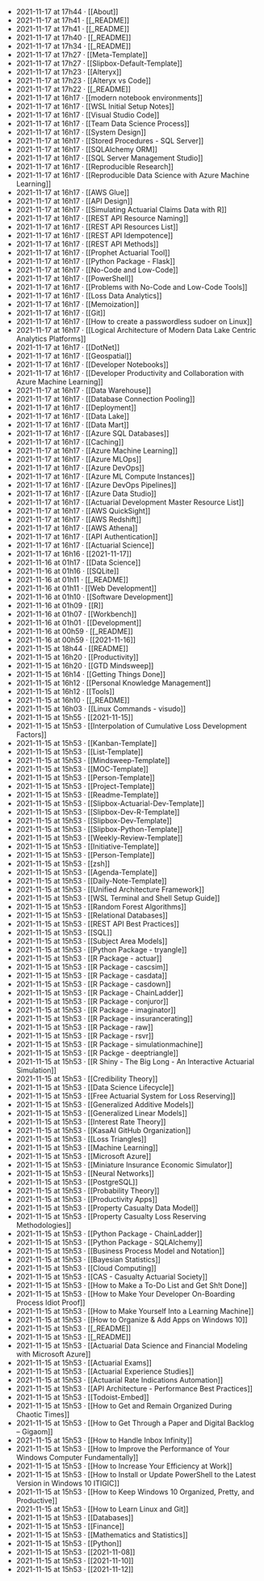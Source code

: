- 2021-11-17 at 17h44 · [[About]]
- 2021-11-17 at 17h41 · [[_README]]
- 2021-11-17 at 17h41 · [[_README]]
- 2021-11-17 at 17h40 · [[_README]]
- 2021-11-17 at 17h34 · [[_README]]
- 2021-11-17 at 17h27 · [[Meta-Template]]
- 2021-11-17 at 17h27 · [[Slipbox-Default-Template]]
- 2021-11-17 at 17h23 · [[Alteryx]]
- 2021-11-17 at 17h23 · [[Alteryx vs Code]]
- 2021-11-17 at 17h22 · [[_README]]
- 2021-11-17 at 16h17 · [[modern notebook environments]]
- 2021-11-17 at 16h17 · [[WSL Initial Setup Notes]]
- 2021-11-17 at 16h17 · [[Visual Studio Code]]
- 2021-11-17 at 16h17 · [[Team Data Science Process]]
- 2021-11-17 at 16h17 · [[System Design]]
- 2021-11-17 at 16h17 · [[Stored Procedures - SQL Server]]
- 2021-11-17 at 16h17 · [[SQLAlchemy ORM]]
- 2021-11-17 at 16h17 · [[SQL Server Management Studio]]
- 2021-11-17 at 16h17 · [[Reproducible Research]]
- 2021-11-17 at 16h17 · [[Reproducible Data Science with Azure Machine Learning]]
- 2021-11-17 at 16h17 · [[AWS Glue]]
- 2021-11-17 at 16h17 · [[API Design]]
- 2021-11-17 at 16h17 · [[Simulating Actuarial Claims Data with R]]
- 2021-11-17 at 16h17 · [[REST API Resource Naming]]
- 2021-11-17 at 16h17 · [[REST API Resources List]]
- 2021-11-17 at 16h17 · [[REST API Idempotence]]
- 2021-11-17 at 16h17 · [[REST API Methods]]
- 2021-11-17 at 16h17 · [[Prophet Actuarial Tool]]
- 2021-11-17 at 16h17 · [[Python Package - Flask]]
- 2021-11-17 at 16h17 · [[No-Code and Low-Code]]
- 2021-11-17 at 16h17 · [[PowerShell]]
- 2021-11-17 at 16h17 · [[Problems with No-Code and Low-Code Tools]]
- 2021-11-17 at 16h17 · [[Loss Data Analytics]]
- 2021-11-17 at 16h17 · [[Memoization]]
- 2021-11-17 at 16h17 · [[Git]]
- 2021-11-17 at 16h17 · [[How to create a passwordless sudoer on Linux]]
- 2021-11-17 at 16h17 · [[Logical Architecture of Modern Data Lake Centric Analytics Platforms]]
- 2021-11-17 at 16h17 · [[DotNet]]
- 2021-11-17 at 16h17 · [[Geospatial]]
- 2021-11-17 at 16h17 · [[Developer Notebooks]]
- 2021-11-17 at 16h17 · [[Developer Productivity and Collaboration with Azure Machine Learning]]
- 2021-11-17 at 16h17 · [[Data Warehouse]]
- 2021-11-17 at 16h17 · [[Database Connection Pooling]]
- 2021-11-17 at 16h17 · [[Deployment]]
- 2021-11-17 at 16h17 · [[Data Lake]]
- 2021-11-17 at 16h17 · [[Data Mart]]
- 2021-11-17 at 16h17 · [[Azure SQL Databases]]
- 2021-11-17 at 16h17 · [[Caching]]
- 2021-11-17 at 16h17 · [[Azure Machine Learning]]
- 2021-11-17 at 16h17 · [[Azure MLOps]]
- 2021-11-17 at 16h17 · [[Azure DevOps]]
- 2021-11-17 at 16h17 · [[Azure ML Compute Instances]]
- 2021-11-17 at 16h17 · [[Azure DevOps Pipelines]]
- 2021-11-17 at 16h17 · [[Azure Data Studio]]
- 2021-11-17 at 16h17 · [[Actuarial Development Master Resource List]]
- 2021-11-17 at 16h17 · [[AWS QuickSight]]
- 2021-11-17 at 16h17 · [[AWS Redshift]]
- 2021-11-17 at 16h17 · [[AWS Athena]]
- 2021-11-17 at 16h17 · [[API Authentication]]
- 2021-11-17 at 16h17 · [[Actuarial Science]]
- 2021-11-17 at 16h16 · [[2021-11-17]]
- 2021-11-16 at 01h17 · [[Data Science]]
- 2021-11-16 at 01h16 · [[SQLite]]
- 2021-11-16 at 01h11 · [[_README]]
- 2021-11-16 at 01h11 · [[Web Development]]
- 2021-11-16 at 01h10 · [[Software Development]]
- 2021-11-16 at 01h09 · [[R]]
- 2021-11-16 at 01h07 · [[Workbench]]
- 2021-11-16 at 01h01 · [[Development]]
- 2021-11-16 at 00h59 · [[_README]]
- 2021-11-16 at 00h59 · [[2021-11-16]]
- 2021-11-15 at 18h44 · [[README]]
- 2021-11-15 at 16h20 · [[Productivity]]
- 2021-11-15 at 16h20 · [[GTD Mindsweep]]
- 2021-11-15 at 16h14 · [[Getting Things Done]]
- 2021-11-15 at 16h12 · [[Personal Knowledge Management]]
- 2021-11-15 at 16h12 · [[Tools]]
- 2021-11-15 at 16h10 · [[_README]]
- 2021-11-15 at 16h03 · [[Linux Commands - visudo]]
- 2021-11-15 at 15h55 · [[2021-11-15]]
- 2021-11-15 at 15h53 · [[Interpolation of Cumulative Loss Development Factors]]
- 2021-11-15 at 15h53 · [[Kanban-Template]]
- 2021-11-15 at 15h53 · [[List-Template]]
- 2021-11-15 at 15h53 · [[Mindsweep-Template]]
- 2021-11-15 at 15h53 · [[MOC-Template]]
- 2021-11-15 at 15h53 · [[Person-Template]]
- 2021-11-15 at 15h53 · [[Project-Template]]
- 2021-11-15 at 15h53 · [[Readme-Template]]
- 2021-11-15 at 15h53 · [[Slipbox-Actuarial-Dev-Template]]
- 2021-11-15 at 15h53 · [[Slipbox-Dev-R-Template]]
- 2021-11-15 at 15h53 · [[Slipbox-Dev-Template]]
- 2021-11-15 at 15h53 · [[Slipbox-Python-Template]]
- 2021-11-15 at 15h53 · [[Weekly-Review-Template]]
- 2021-11-15 at 15h53 · [[Initiative-Template]]
- 2021-11-15 at 15h53 · [[Person-Template]]
- 2021-11-15 at 15h53 · [[zsh]]
- 2021-11-15 at 15h53 · [[Agenda-Template]]
- 2021-11-15 at 15h53 · [[Daily-Note-Template]]
- 2021-11-15 at 15h53 · [[Unified Architecture Framework]]
- 2021-11-15 at 15h53 · [[WSL Terminal and Shell Setup Guide]]
- 2021-11-15 at 15h53 · [[Random Forest Algorithms]]
- 2021-11-15 at 15h53 · [[Relational Databases]]
- 2021-11-15 at 15h53 · [[REST API Best Practices]]
- 2021-11-15 at 15h53 · [[SQL]]
- 2021-11-15 at 15h53 · [[Subject Area Models]]
- 2021-11-15 at 15h53 · [[Python Package - tryangle]]
- 2021-11-15 at 15h53 · [[R Package - actuar]]
- 2021-11-15 at 15h53 · [[R Package - cascsim]]
- 2021-11-15 at 15h53 · [[R Package - casdata]]
- 2021-11-15 at 15h53 · [[R Package - casdown]]
- 2021-11-15 at 15h53 · [[R Package - ChainLadder]]
- 2021-11-15 at 15h53 · [[R Package - conjuror]]
- 2021-11-15 at 15h53 · [[R Package - imaginator]]
- 2021-11-15 at 15h53 · [[R Package - insurancerating]]
- 2021-11-15 at 15h53 · [[R Package - raw]]
- 2021-11-15 at 15h53 · [[R Package - rsvr]]
- 2021-11-15 at 15h53 · [[R Package - simulationmachine]]
- 2021-11-15 at 15h53 · [[R Packge - deeptriangle]]
- 2021-11-15 at 15h53 · [[R Shiny - The Big Long - An Interactive Actuarial Simulation]]
- 2021-11-15 at 15h53 · [[Credibility Theory]]
- 2021-11-15 at 15h53 · [[Data Science Lifecycle]]
- 2021-11-15 at 15h53 · [[Free Actuarial System for Loss Reserving]]
- 2021-11-15 at 15h53 · [[Generalized Additive Models]]
- 2021-11-15 at 15h53 · [[Generalized Linear Models]]
- 2021-11-15 at 15h53 · [[Interest Rate Theory]]
- 2021-11-15 at 15h53 · [[KasaAI GitHub Organization]]
- 2021-11-15 at 15h53 · [[Loss Triangles]]
- 2021-11-15 at 15h53 · [[Machine Learning]]
- 2021-11-15 at 15h53 · [[Microsoft Azure]]
- 2021-11-15 at 15h53 · [[Miniature Insurance Economic Simulator]]
- 2021-11-15 at 15h53 · [[Neural Networks]]
- 2021-11-15 at 15h53 · [[PostgreSQL]]
- 2021-11-15 at 15h53 · [[Probability Theory]]
- 2021-11-15 at 15h53 · [[Productivity Apps]]
- 2021-11-15 at 15h53 · [[Property Casualty Data Model]]
- 2021-11-15 at 15h53 · [[Property Casualty Loss Reserving Methodologies]]
- 2021-11-15 at 15h53 · [[Python Package - ChainLadder]]
- 2021-11-15 at 15h53 · [[Python Package - SQLAlchemy]]
- 2021-11-15 at 15h53 · [[Business Process Model and Notation]]
- 2021-11-15 at 15h53 · [[Bayesian Statistics]]
- 2021-11-15 at 15h53 · [[Cloud Computing]]
- 2021-11-15 at 15h53 · [[CAS - Casualty Actuarial Society]]
- 2021-11-15 at 15h53 · [[How to Make a To-Do List and Get Sh!t Done]]
- 2021-11-15 at 15h53 · [[How to Make Your Developer On-Boarding Process Idiot Proof]]
- 2021-11-15 at 15h53 · [[How to Make Yourself Into a Learning Machine]]
- 2021-11-15 at 15h53 · [[How to Organize & Add Apps on Windows 10]]
- 2021-11-15 at 15h53 · [[_README]]
- 2021-11-15 at 15h53 · [[_README]]
- 2021-11-15 at 15h53 · [[Actuarial Data Science and Financial Modeling with Microsoft Azure]]
- 2021-11-15 at 15h53 · [[Actuarial Exams]]
- 2021-11-15 at 15h53 · [[Actuarial Experience Studies]]
- 2021-11-15 at 15h53 · [[Actuarial Rate Indications Automation]]
- 2021-11-15 at 15h53 · [[API Architecture - Performance Best Practices]]
- 2021-11-15 at 15h53 · [[Todoist-Embed]]
- 2021-11-15 at 15h53 · [[How to Get and Remain Organized During Chaotic Times]]
- 2021-11-15 at 15h53 · [[How to Get Through a Paper and Digital Backlog – Gigaom]]
- 2021-11-15 at 15h53 · [[How to Handle Inbox Infinity]]
- 2021-11-15 at 15h53 · [[How to Improve the Performance of Your Windows Computer Fundamentally]]
- 2021-11-15 at 15h53 · [[How to Increase Your Efficiency at Work]]
- 2021-11-15 at 15h53 · [[How to Install or Update PowerShell to the Latest Version in Windows 10  ITIGIC]]
- 2021-11-15 at 15h53 · [[How to Keep Windows 10 Organized, Pretty, and Productive]]
- 2021-11-15 at 15h53 · [[How to Learn Linux and Git]]
- 2021-11-15 at 15h53 · [[Databases]]
- 2021-11-15 at 15h53 · [[Finance]]
- 2021-11-15 at 15h53 · [[Mathematics and Statistics]]
- 2021-11-15 at 15h53 · [[Python]]
- 2021-11-15 at 15h53 · [[2021-11-08]]
- 2021-11-15 at 15h53 · [[2021-11-10]]
- 2021-11-15 at 15h53 · [[2021-11-12]]
